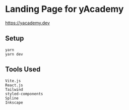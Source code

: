 # Landing Page for yAcademy

https://yacademy.dev

## Setup

```
yarn
yarn dev
```

## Tools Used

```
Vite.js
React.js
Tailwind
styled-components
Spline
Inkscape
```
